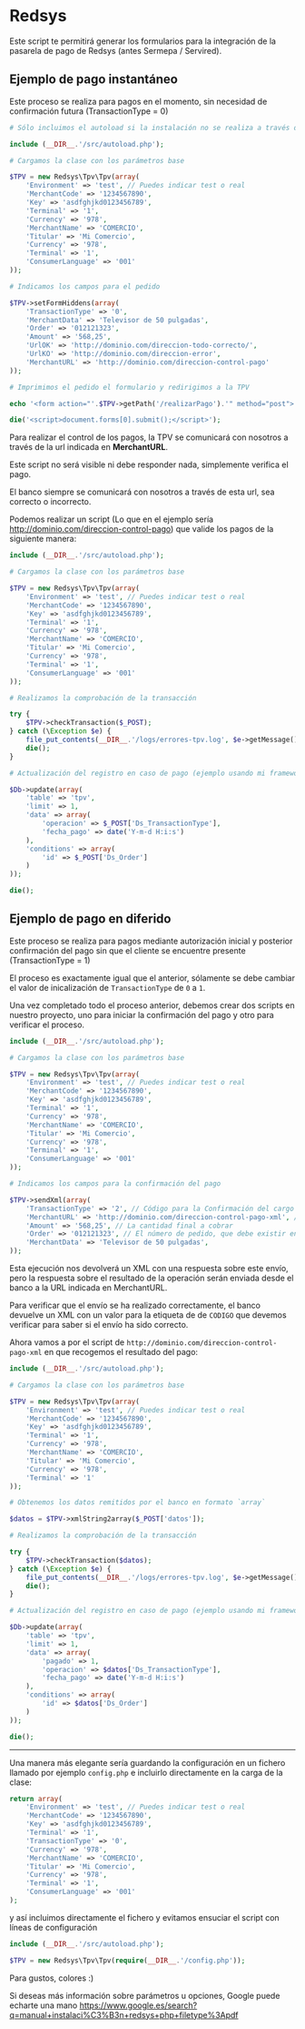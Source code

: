 Redsys
=====

Este script te permitirá generar los formularios para la integración de la pasarela de pago de Redsys (antes Sermepa / Servired).

## Ejemplo de pago instantáneo

Este proceso se realiza para pagos en el momento, sin necesidad de confirmación futura (TransactionType = 0)

```php
# Sólo incluimos el autoload si la instalación no se realiza a través de Composer

include (__DIR__.'/src/autoload.php');

# Cargamos la clase con los parámetros base

$TPV = new Redsys\Tpv\Tpv(array(
    'Environment' => 'test', // Puedes indicar test o real
    'MerchantCode' => '1234567890',
    'Key' => 'asdfghjkd0123456789',
    'Terminal' => '1',
    'Currency' => '978',
    'MerchantName' => 'COMERCIO',
    'Titular' => 'Mi Comercio',
    'Currency' => '978',
    'Terminal' => '1',
    'ConsumerLanguage' => '001'
));

# Indicamos los campos para el pedido

$TPV->setFormHiddens(array(
    'TransactionType' => '0',
    'MerchantData' => 'Televisor de 50 pulgadas',
    'Order' => '012121323',
    'Amount' => '568,25',
    'UrlOK' => 'http://dominio.com/direccion-todo-correcto/',
    'UrlKO' => 'http://dominio.com/direccion-error',
    'MerchantURL' => 'http://dominio.com/direccion-control-pago'
));

# Imprimimos el pedido el formulario y redirigimos a la TPV

echo '<form action="'.$TPV->getPath('/realizarPago').'" method="post">'.$TPV->getFormHiddens().'</form>';

die('<script>document.forms[0].submit();</script>');
```

Para realizar el control de los pagos, la TPV se comunicará con nosotros a través de la url indicada en **MerchantURL**.

Este script no será visible ni debe responder nada, simplemente verifica el pago.

El banco siempre se comunicará con nosotros a través de esta url, sea correcto o incorrecto.

Podemos realizar un script (Lo que en el ejemplo sería http://dominio.com/direccion-control-pago) que valide los pagos de la siguiente manera:

```php
include (__DIR__.'/src/autoload.php');

# Cargamos la clase con los parámetros base

$TPV = new Redsys\Tpv\Tpv(array(
    'Environment' => 'test', // Puedes indicar test o real
    'MerchantCode' => '1234567890',
    'Key' => 'asdfghjkd0123456789',
    'Terminal' => '1',
    'Currency' => '978',
    'MerchantName' => 'COMERCIO',
    'Titular' => 'Mi Comercio',
    'Currency' => '978',
    'Terminal' => '1',
    'ConsumerLanguage' => '001'
));

# Realizamos la comprobación de la transacción

try {
    $TPV->checkTransaction($_POST);
} catch (\Exception $e) {
    file_put_contents(__DIR__.'/logs/errores-tpv.log', $e->getMessage(), FILE_APPEND);
    die();
}

# Actualización del registro en caso de pago (ejemplo usando mi framework)

$Db->update(array(
    'table' => 'tpv',
    'limit' => 1,
    'data' => array(
        'operacion' => $_POST['Ds_TransactionType'],
        'fecha_pago' => date('Y-m-d H:i:s')
    ),
    'conditions' => array(
        'id' => $_POST['Ds_Order']
    )
));

die();
```

## Ejemplo de pago en diferido

Este proceso se realiza para pagos mediante autorización inicial y posterior confirmación del pago sin que el cliente se encuentre presente (TransactionType = 1)

El proceso es exactamente igual que el anterior, sólamente se debe cambiar el valor de inicalización de `TransactionType` de `0` a `1`.

Una vez completado todo el proceso anterior, debemos crear dos scripts en nuestro proyecto, uno para iniciar la confirmación del pago y otro para verificar el proceso.

```php
include (__DIR__.'/src/autoload.php');

# Cargamos la clase con los parámetros base

$TPV = new Redsys\Tpv\Tpv(array(
    'Environment' => 'test', // Puedes indicar test o real
    'MerchantCode' => '1234567890',
    'Key' => 'asdfghjkd0123456789',
    'Terminal' => '1',
    'Currency' => '978',
    'MerchantName' => 'COMERCIO',
    'Titular' => 'Mi Comercio',
    'Currency' => '978',
    'Terminal' => '1',
    'ConsumerLanguage' => '001'
));

# Indicamos los campos para la confirmación del pago

$TPV->sendXml(array(
    'TransactionType' => '2', // Código para la Confirmación del cargo
    'MerchantURL' => 'http://dominio.com/direccion-control-pago-xml', // A esta URL enviará el banco la confirmación del cobro
    'Amount' => '568,25', // La cantidad final a cobrar
    'Order' => '012121323', // El número de pedido, que debe existir en el sistema bancario a través de una autorización previa
    'MerchantData' => 'Televisor de 50 pulgadas',
));
````

Esta ejecución nos devolverá un XML con una respuesta sobre este envío, pero la respuesta sobre el resultado de la operación serán enviada desde el banco a la URL indicada en MerchantURL.

Para verificar que el envío se ha realizado correctamente, el banco devuelve un XML con un valor para la etiqueta de  de `CODIGO` que devemos verificar para saber si el envío ha sido correcto.

Ahora vamos a por el script de `http://dominio.com/direccion-control-pago-xml` en que recogemos el resultado del pago:

```php
include (__DIR__.'/src/autoload.php');

# Cargamos la clase con los parámetros base

$TPV = new Redsys\Tpv\Tpv(array(
    'Environment' => 'test', // Puedes indicar test o real
    'MerchantCode' => '1234567890',
    'Key' => 'asdfghjkd0123456789',
    'Terminal' => '1',
    'Currency' => '978',
    'MerchantName' => 'COMERCIO',
    'Titular' => 'Mi Comercio',
    'Currency' => '978',
    'Terminal' => '1'
));

# Obtenemos los datos remitidos por el banco en formato `array`

$datos = $TPV->xmlString2array($_POST['datos']);

# Realizamos la comprobación de la transacción

try {
    $TPV->checkTransaction($datos);
} catch (\Exception $e) {
    file_put_contents(__DIR__.'/logs/errores-tpv.log', $e->getMessage(), FILE_APPEND);
    die();
}

# Actualización del registro en caso de pago (ejemplo usando mi framework)

$Db->update(array(
    'table' => 'tpv',
    'limit' => 1,
    'data' => array(
        'pagado' => 1,
        'operacion' => $datos['Ds_TransactionType'],
        'fecha_pago' => date('Y-m-d H:i:s')
    ),
    'conditions' => array(
        'id' => $datos['Ds_Order']
    )
));

die();
```

--------

Una manera más elegante sería guardando la configuración en un fichero llamado por ejemplo `config.php` e incluirlo directamente en la carga de la clase:

```php
return array(
    'Environment' => 'test', // Puedes indicar test o real
    'MerchantCode' => '1234567890',
    'Key' => 'asdfghjkd0123456789',
    'Terminal' => '1',
    'TransactionType' => '0',
    'Currency' => '978',
    'MerchantName' => 'COMERCIO',
    'Titular' => 'Mi Comercio',
    'Currency' => '978',
    'Terminal' => '1',
    'ConsumerLanguage' => '001'
);
```

y así incluimos directamente el fichero y evitamos ensuciar el script con líneas de configuración

```php
include (__DIR__.'/src/autoload.php');

$TPV = new Redsys\Tpv\Tpv(require(__DIR__.'/config.php'));
```

Para gustos, colores :)

Si deseas más información sobre parámetros u opciones, Google puede echarte una mano https://www.google.es/search?q=manual+instalaci%C3%B3n+redsys+php+filetype%3Apdf

